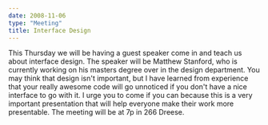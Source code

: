 ```yaml
---
date: 2008-11-06
type: "Meeting"
title: Interface Design
---
```

This Thursday we will be having a guest speaker come in and teach us about
interface design. The speaker will be Matthew Stanford, who is currently working
on his masters degree over in the design department. You may think that design
isn't important, but I have learned from experience that your really awesome
code will go unnoticed if you don't have a nice interface to go with it. I urge
you to come if you can because this is a very important presentation that will
help everyone make their work more presentable. The meeting will be at 7p in
266 Dreese.
